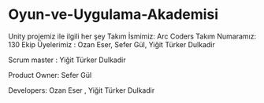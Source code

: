 # Oyun-ve-Uygulama-Akademisi
Unity projemiz ile ilgili her şey
Takım İsmimiz: Arc Coders
Takım Numaramız: 130
Ekip Üyelerimiz :  Ozan Eser, Sefer Gül, Yiğit Türker Dulkadir

Scrum master : Yiğit Türker Dulkadir

Product Owner: Sefer Gül

Developers: Ozan Eser , Yiğit Türker Dulkadir


